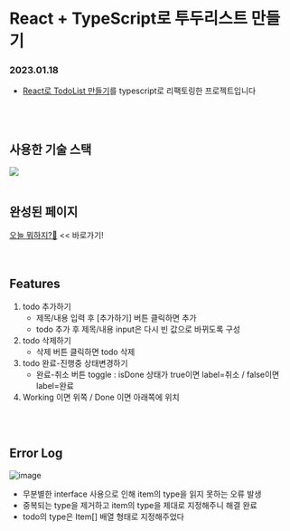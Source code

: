 # React + TypeScript로 투두리스트 만들기
### 2023.01.18
- [React로 TodoList 만들기](https://github.com/seoyeon-jung/react-todolist)를 typescript로 리팩토링한 프로젝트입니다
<br>
<br>

## 사용한 기술 스택  
<img src="https://img.shields.io/badge/Typescript-3178C6?style=for-the-badge&logo=typescript&logoColor=white">
<br>
<br>

## 완성된 페이지
[오늘 뭐하지?🤔](https://type-script-todo-list-delta.vercel.app/)  << 바로가기!
<br>
<br>
<br>

## Features
1. todo 추가하기
	- 제목/내용 입력 후 [추가하기] 버튼 클릭하면 추가
	- todo 추가 후 제목/내용 input은 다시 빈 값으로 바뀌도록 구성
2. todo 삭제하기
	- 삭제 버튼 클릭하면 todo 삭제
3. todo 완료-진행중 상태변경하기
	- 완료-취소 버튼 toggle : isDone 상태가 true이면 label=취소 / false이면 label=완료
4. Working 이면 위쪽 / Done 이면 아래쪽에 위치
<br>
<br>

## Error Log
![image](https://user-images.githubusercontent.com/95006849/213172189-1704ab86-6f00-4600-a25f-2f27789c1638.png)
- 무분별한 interface 사용으로 인해 item의 type을 읽지 못하는 오류 발생
- 중복되는 type을 제거하고 item의 type을 제대로 지정해주니 해결 완료
- todo의 type은 Item[] 배열 형태로 지정해주었다
